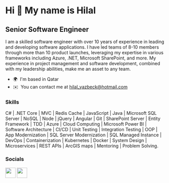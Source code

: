 Hi 👋 My name is Hilal
======================

Senior Software Engineer
------------------------

I am a skilled software engineer with over 10 years of experience in leading and developing software applications. I have led teams of 8-10 members through more than 10 product launches, leveraging my expertise in various frameworks including Azure, .NET, Microsoft SharePoint, and more. My experience in project management and software development, combined with my leadership abilities, make me an asset to any team.

 *   🌍  I'm based in Qatar
 *   ✉️  You can contact me at [hilal\_yazbeck@hotmail.com](mailto:hilal_yazbeck@hotmail.com)


### Skills
C# | .NET Core | MVC | Redis Cache | JavaScript | Java | Microsoft SQL Server | NoSQL | Node | jQuery | Angular | Git | SharePoint Server | Entity Framework | TDD | Azure | Cloud Computing | Microsoft Power BI | Software Architecture | CI/CD | Unit Testing | Integration Testing | OOP | App Modernization | SQL Server Modernization | SQL Managed Instance | DevOps | Containerization | Kubernetes | Docker | System Design | Microservices | REST APIs | ArcGIS maps | Mentoring | Problem Solving.

                    
### Socials
<p align="left">
 <a href="https://www.github.com/Hyazbek" target="_blank" rel="noreferrer"><img src="https://raw.githubusercontent.com/danielcranney/readme-generator/main/public/icons/socials/github.svg" width="32" height="32" /></a>
     <a href="https://www.linkedin.com/in/hilalyazbek" target="_blank" rel="noreferrer"><img src="https://raw.githubusercontent.com/danielcranney/readme-generator/main/public/icons/socials/linkedin.svg" width="32" height="32" /></a></p>
